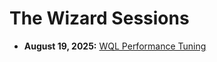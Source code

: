 # The Wizard Sessions

- **August 19, 2025:** [WQL Performance Tuning](./Sessions/20250819_WQL_Optimization/README.md)
